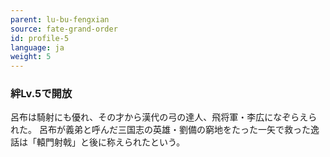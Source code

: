 ```yaml
---
parent: lu-bu-fengxian
source: fate-grand-order
id: profile-5
language: ja
weight: 5
---
```


### 絆Lv.5で開放

呂布は騎射にも優れ、その才から漢代の弓の達人、飛将軍・李広になぞらえられた。
呂布が義弟と呼んだ三国志の英雄・劉備の窮地をたった一矢で救った逸話は「轅門射戟」と後に称えられたという。
